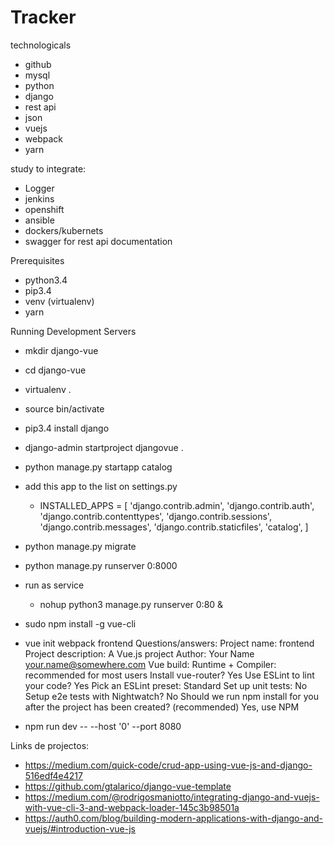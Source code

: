 # Tracker

technologicals
- github
- mysql
- python
- django
- rest api
- json
- vuejs
- webpack
- yarn

study to integrate:
- Logger
- jenkins
- openshift
- ansible
- dockers/kubernets
- swagger for rest api documentation

Prerequisites
- python3.4 
- pip3.4
- venv (virtualenv)
- yarn


Running Development Servers
- mkdir django-vue
- cd django-vue
- virtualenv .
- source bin/activate
- pip3.4 install django
- django-admin startproject djangovue .
- python manage.py startapp catalog
- add this app to the list on settings.py
	- INSTALLED_APPS = [
    'django.contrib.admin',
    'django.contrib.auth',
    'django.contrib.contenttypes',
    'django.contrib.sessions',
    'django.contrib.messages',
    'django.contrib.staticfiles',
    'catalog',
]

- python manage.py migrate
- python manage.py runserver 0:8000
- run as service
   - nohup python3 manage.py runserver 0:80 &

- sudo npm install -g vue-cli
- vue init webpack frontend
	Questions/answers:
	Project name: frontend
	Project description: A Vue.js project
	Author: Your Name your.name@somewhere.com
	Vue build: Runtime + Compiler: recommended for most users
	Install vue-router? Yes
	Use ESLint to lint your code? Yes
	Pick an ESLint preset: Standard
	Set up unit tests: No
	Setup e2e tests with Nightwatch? No
	Should we run npm install for you after the project has been created? (recommended) Yes, use NPM
- npm run dev -- --host '0'  --port 8080

Links de projectos:
- https://medium.com/quick-code/crud-app-using-vue-js-and-django-516edf4e4217
- https://github.com/gtalarico/django-vue-template
- https://medium.com/@rodrigosmaniotto/integrating-django-and-vuejs-with-vue-cli-3-and-webpack-loader-145c3b98501a
- https://auth0.com/blog/building-modern-applications-with-django-and-vuejs/#introduction-vue-js
